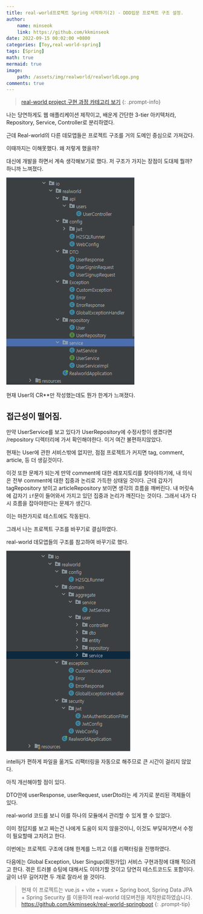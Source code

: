 ```yaml
---
title: real-world프로젝트 Spring 시작하기(2) - DDD입문 프로젝트 구조 설정.
author: 
    name: minseok
    link: https://github.com/kkminseok
date: 2022-09-15 00:02:00 +0800
categories: [Toy,real-world-spring]
tags: [Spring]
math: true
mermaid: true
image: 
    path: /assets/img/realworld/realworldLogo.png
comments: true
---
```


> [real-world project 구현 과정 카테고리 보기](https://kkminseok.github.io/categories/real-world-spring/)
{: .prompt-info}

나는 당연하게도 웹 애플리케이션 제작이고, 배운게 간단한 3-tier 아키텍처라, Repository, Service, Controller로 분리하였다.

근데 Real-world의 다른 데모앱들은 프로젝트 구조를 거의 도메인 중심으로 가져갔다.

이때까지는 이해못했다. 왜 저렇게 했을까?

대신에 개발을 하면서 계속 생각해보기로 했다. 저 구조가 가지는 장점이 도대체 뭘까? 하니까 느껴졌다.

![](/assets/img/realworld/mvc_architecture.png)  

현재 User의 CR**만 작성했는데도 뭔가 한계가 느껴졌다.

## 접근성이 떨어짐.

만약 UserService를 보고 있다가 UserRepository에 수정사항이 생겼다면 /repository 디렉터리에 가서 확인해야한다. 이거 여간 불편하지않았다.

현재는 User에 관한 서비스밖에 없지만, 점점 프로젝트가 커지면 tag, comment, article, 등 더 생길것이다.

이것 또한 문제가 되는게 만약 comment에 대한 레포지토리를 찾아야하기에, 내 의식은 전부 comment에 대한 집중과 논리로 가득한 상태일 것이다. 근데 갑자기 tagRepository 보이고 articleRepository 보이면 생각의 흐름을 깨버린다. 내 머릿속에 갑자기 `if`문이 들어와서 가지고 있던 집중과 논리가 깨진다는 것이다. 그래서 내가 다시 흐름을 잡아야한다는 문제가 생긴다.

이는 마찬가지로 테스트에도 작동된다.

그래서 나는 프로젝트 구조를 바꾸기로 결심하였다.

real-world 데모앱들의 구조를 참고하여 바꾸기로 했다.

![](/assets/img/realworld/ddd_architecture.png)  

intellij가 편하게 파일을 옮겨도 리팩터링을 자동으로 해주므로 큰 시간이 걸리지 않았다.

아직 개선해야할 점이 있다.

DTO안에 userResponse, userRequest, userDto라는 세 가지로 분리된 객체들이 있다.

real-world 코드를 보니 이를 하나의 모듈에서 관리할 수 있게 짤 수 있었다.

이미 정답지를 보고 짜는건 나에게 도움이 되지 않을것이니, 이것도 부딪혀가면서 수정이 필요할때 고치려고 한다.

이번에는 프로젝트 구조에 대해 한계를 느끼고 이를 리팩터링을 진행하였다.

다음에는 Global Exception, User Singup(회원가입) 서비스 구현과정에 대해 적으려고 한다. 겪은 트러블 슈팅에 대해서도 이야기할 것이고 당연히 테스트코드도 포함이다. 글이 너무 길어지면 두 개로 잘라서 쓸 것이다.


> 현재 이 프로젝트는 vue.js + vite + vuex  + Spring boot, Spring Data JPA + Spring Security 를 이용하여 real-world 데모버전을 제작완료하였습니다.  <https://github.com/kkminseok/real-world-springboot>
{: .prompt-tip}



